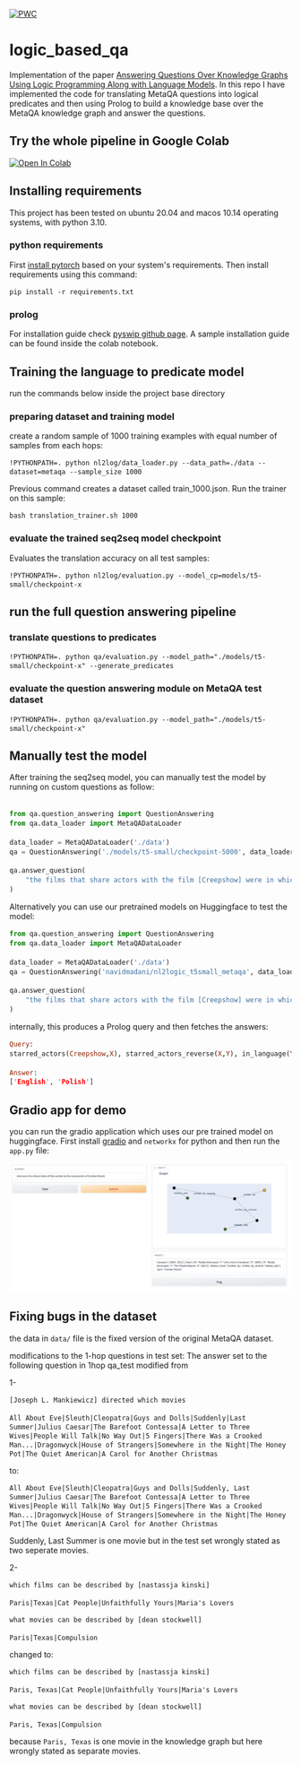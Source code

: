 [![PWC](https://img.shields.io/endpoint.svg?url=https://paperswithcode.com/badge/answering-questions-over-knowledge-graphs/question-answering-on-metaqa)](https://paperswithcode.com/sota/question-answering-on-metaqa?p=answering-questions-over-knowledge-graphs)

# logic_based_qa

Implementation of the paper [Answering Questions Over Knowledge Graphs Using Logic Programming Along with Language Models](https://arxiv.org/abs/2303.02206).
In this repo I have implemented the code for translating MetaQA 
questions into logical predicates and then using Prolog to build a 
knowledge base over the MetaQA knowledge graph and answer the questions.

## Try the whole pipeline in Google Colab

[![Open In Colab](https://colab.research.google.com/assets/colab-badge.svg)](https://colab.research.google.com/github/navidmdn/logic_based_qa/blob/main/notebooks/run.ipynb)


## Installing requirements

This project has been tested on ubuntu 20.04 and macos 10.14 operating systems, with
python 3.10.

### python requirements

First [install pytorch](https://pytorch.org/get-started/locally/) based on your system's requirements. Then install requirements using this command:
```
pip install -r requirements.txt
```

### prolog

For installation guide check [pyswip github page](https://github.com/yuce/pyswip). A sample installation 
guide can be found inside the colab notebook.


## Training the language to predicate model

run the commands below inside the project base directory

### preparing dataset and training model

create a random sample of 1000 training examples with equal number of samples from each hops:
```
!PYTHONPATH=. python nl2log/data_loader.py --data_path=./data --dataset=metaqa --sample_size 1000
```

Previous command creates a dataset called train_1000.json. Run the trainer on this sample:
```
bash translation_trainer.sh 1000
```

### evaluate the trained seq2seq model checkpoint

Evaluates the translation accuracy on all test samples:
 
```
!PYTHONPATH=. python nl2log/evaluation.py --model_cp=models/t5-small/checkpoint-x
```

## run the full question answering pipeline

### translate questions to predicates
```
!PYTHONPATH=. python qa/evaluation.py --model_path="./models/t5-small/checkpoint-x" --generate_predicates
```

### evaluate the question answering module on MetaQA test dataset
```
!PYTHONPATH=. python qa/evaluation.py --model_path="./models/t5-small/checkpoint-x"
```

## Manually test the model

After training the seq2seq model, you can manually test the model by running on
custom questions as follow:

```python

from qa.question_answering import QuestionAnswering
from qa.data_loader import MetaQADataLoader

data_loader = MetaQADataLoader('./data')
qa = QuestionAnswering('./models/t5-small/checkpoint-5000', data_loader)

qa.answer_question(
    "the films that share actors with the film [Creepshow] were in which languages"
)
```

Alternatively you can use our pretrained models on Huggingface to test the model:

```python
from qa.question_answering import QuestionAnswering
from qa.data_loader import MetaQADataLoader

data_loader = MetaQADataLoader('./data')
qa = QuestionAnswering('navidmadani/nl2logic_t5small_metaqa', data_loader)

qa.answer_question(
    "the films that share actors with the film [Creepshow] were in which languages"
)
```

internally, this produces a Prolog query and then fetches the answers:

```Prolog
Query:
starred_actors(Creepshow,X), starred_actors_reverse(X,Y), in_language(Y,Z)

Answer:
['English', 'Polish']

```

## Gradio app for demo

you can run the gradio application which uses our pre trained model on huggingface.
First install [gradio](https://gradio.app/quickstart/) and `networkx` for python and then
run the `app.py` file:

![gradio app](./assets/demo.png)



## Fixing bugs in the dataset

the data in `data/` file is the fixed version of the original MetaQA dataset.

modifications to the 1-hop questions in test set:
The answer set to the following question in 1hop qa_test modified from 

1- 
```
[Joseph L. Mankiewicz] directed which movies
	
All About Eve|Sleuth|Cleopatra|Guys and Dolls|Suddenly|Last Summer|Julius Caesar|The Barefoot Contessa|A Letter to Three Wives|People Will Talk|No Way Out|5 Fingers|There Was a Crooked Man...|Dragonwyck|House of Strangers|Somewhere in the Night|The Honey Pot|The Quiet American|A Carol for Another Christmas
```
to:

```
All About Eve|Sleuth|Cleopatra|Guys and Dolls|Suddenly, Last Summer|Julius Caesar|The Barefoot Contessa|A Letter to Three Wives|People Will Talk|No Way Out|5 Fingers|There Was a Crooked Man...|Dragonwyck|House of Strangers|Somewhere in the Night|The Honey Pot|The Quiet American|A Carol for Another Christmas
```

Suddenly, Last Summer is one movie but in the test set wrongly stated as two seperate movies.

2-

```
which films can be described by [nastassja kinski]

Paris|Texas|Cat People|Unfaithfully Yours|Maria's Lovers
```
```
what movies can be described by [dean stockwell]	

Paris|Texas|Compulsion
```

changed to:
```
which films can be described by [nastassja kinski]

Paris, Texas|Cat People|Unfaithfully Yours|Maria's Lovers
```
```
what movies can be described by [dean stockwell]	

Paris, Texas|Compulsion
```

because `Paris, Texas` is one movie in the knowledge graph but here wrongly stated
as separate movies.